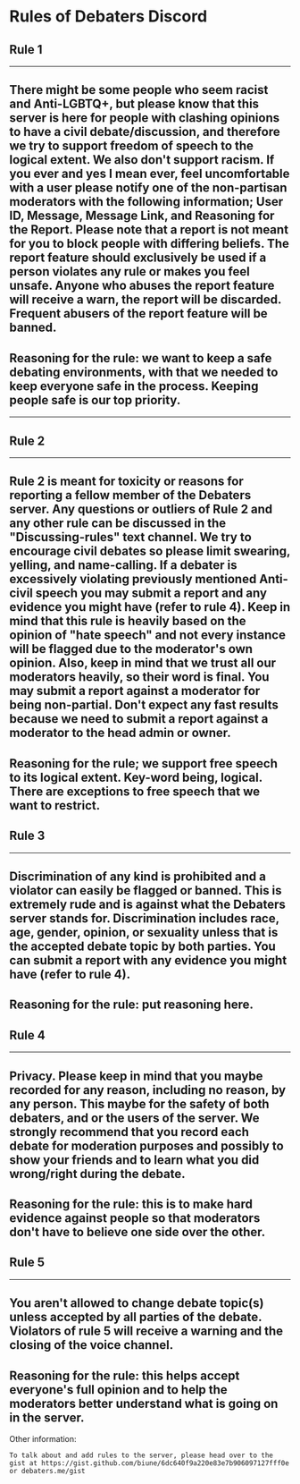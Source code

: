 # Rules of Debaters Discord
## **Rule 1**
---
There might be some people who seem racist and Anti-LGBTQ+, but please know that this server is here for people with clashing opinions to have a civil debate/discussion, and therefore we try to support freedom of speech to the logical extent. We also don't support racism.  If you ever and yes I mean ever, feel uncomfortable with a user please notify one of the non-partisan moderators with the following information; User ID, Message, Message Link, and Reasoning for the Report. Please note that a report is not meant for you to block people with differing beliefs. The report feature should exclusively be used if a person violates any rule or makes you feel unsafe. Anyone who abuses the report feature will receive a warn, the report will be discarded. Frequent abusers of the report feature will be banned.
---
## Reasoning for the rule: we want to keep a safe debating environments, with that we needed to keep everyone safe in the process. Keeping people safe is our top priority.
---
## **Rule 2**
---
Rule 2 is meant for toxicity or reasons for reporting a fellow member of the Debaters server. Any questions or outliers of Rule 2 and any other rule can be discussed in the "Discussing-rules" text channel. We try to encourage civil debates so please limit swearing, yelling, and name-calling. If a debater is excessively violating previously mentioned Anti-civil speech you may submit a report and any evidence you might have (refer to rule 4). Keep in mind that this rule is heavily based on the opinion of "hate speech" and not every instance will be flagged due to the moderator's own opinion. Also, keep in mind that we trust all our moderators heavily, so their word is final. You may submit a report against a moderator for being non-partial. Don't expect any fast results because we need to submit a report against a moderator to the head admin or owner. 
---
Reasoning for the rule; we support free speech to its logical extent. Key-word being, logical. There are exceptions to free speech that we want to restrict. 
---
## **Rule 3**
---
Discrimination of any kind is prohibited and a violator can easily be flagged or banned. This is extremely rude and is against what the Debaters server stands for. Discrimination includes race, age, gender, opinion, or sexuality unless that is the accepted debate topic by both parties. You can submit a report with any evidence you might have (refer to rule 4). 
---
Reasoning for the rule: put reasoning here.
---
## **Rule 4**
---
**Privacy**. Please keep in mind that you maybe recorded for any reason, including no reason, by any person. This maybe for the safety of both debaters, and or the users of the server. We strongly recommend that you record each debate for moderation purposes and possibly to show your friends and to learn what you did wrong/right during the debate.
---
Reasoning for the rule: this is to make hard evidence against people so that moderators don't have to believe one side over the other.
---
## **Rule 5**
---
You aren't allowed to change debate topic(s) unless accepted by all parties of the debate. Violators of rule 5 will receive a warning and the closing of the voice channel.
---
Reasoning for the rule: this helps accept everyone's full opinion and to help the moderators better understand what is going on in the server.
---
Other information:
```
To talk about and add rules to the server, please head over to the gist at https://gist.github.com/biune/6dc640f9a220e83e7b906097127fff0e or debaters.me/gist
```